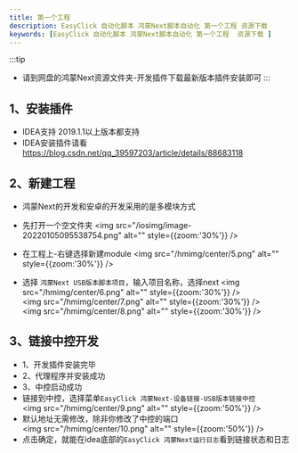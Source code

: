 ```yaml
---
title: 第一个工程
description: EasyClick 自动化脚本 鸿蒙Next脚本自动化 第一个工程 资源下载
keywords: [EasyClick 自动化脚本 鸿蒙Next脚本自动化 第一个工程  资源下载 ]
---
```


:::tip
- 请到网盘的鸿蒙Next资源文件夹-开发插件下载最新版本插件安装即可
  :::
## 1、安装插件

- IDEA支持 2019.1.1以上版本都支持
- IDEA安装插件请看 https://blog.csdn.net/qq_39597203/article/details/88683118

## 2、新建工程
- 鸿蒙Next的开发和安卓的开发采用的是多模块方式
- 先打开一个空文件夹
  <img src="/iosimg/image-20220105095538754.png" alt="" style={{zoom:'30%'}} />
- 在工程上-右键选择新建module
  <img src="/hmimg/center/5.png" alt="" style={{zoom:'30%'}} />

- 选择 `鸿蒙Next USB版本脚本项目`，输入项目名称，选择next
  <img src="/hmimg/center/6.png" alt="" style={{zoom:'30%'}} /><br/>
  <img src="/hmimg/center/7.png" alt="" style={{zoom:'30%'}} /><br/>
  <img src="/hmimg/center/8.png" alt="" style={{zoom:'30%'}} />

## 3、链接中控开发

- 1、开发插件安装完毕
- 2、代理程序并安装成功
- 3、中控启动成功
- 链接到中控，选择菜单`EasyClick 鸿蒙Next-设备链接-USB版本链接中控`<br/>
  <img src="/hmimg/center/9.png" alt="" style={{zoom:'50%'}} />
- 默认地址无需修改，除非你修改了中控的端口<br/>
  <img src="/hmimg/center/10.png" alt="" style={{zoom:'50%'}} />
- 点击确定，就能在idea底部的`EasyClick 鸿蒙Next运行日志`看到链接状态和日志
